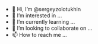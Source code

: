 - 👋 Hi, I’m @sergeyzolotukhin
- 👀 I’m interested in ...
- 🌱 I’m currently learning ...
- 💞️ I’m looking to collaborate on ...
- 📫 How to reach me ...

<!---
sergeyzolotukhin/sergeyzolotukhin is a ✨ special ✨ repository because its `README.md` (this file) appears on your GitHub profile.
You can click the Preview link to take a look at your changes.
--->
